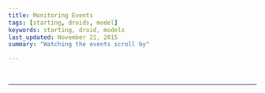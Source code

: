 ```yaml
---
title: Monitoring Events
tags: [starting, droids, model]
keywords: starting, droid, models 
last_updated: November 21, 2015
summary: "Watching the events scroll by"

---
```



<script> 
$(document).ready(function(){

});

</script>
 

<script> 
$(document).ready(function(){

	
		jQuery.ajax({
		    url: "https://api.coindroids.com/event?order=block_height.desc,action_type.desc",
		    headers:  {
			"Range": "0-15"
		    },
		    type: "GET",
		    processData: false,
		       contentType: 'application/json',
			})
		.done(function(data, textStatus, jqXHR) {
			
			
			current_block = '';
			for (index = data.length - 1; index >= 0; --index) { 
				if (current_block != data[index].block_hash) {
	
					$("#event_log").prepend("<div id='"+data[index].block_hash+"'><div class='row'><div class='col-lg-1' ><b><a href='https://www.blocktrail.com/tBTC/block/"+data[index].block_hash+"'>"+data[index].block_height+"</a></b></div><div class='col-lg-7 text-right'></div></div></div>")
					current_block = data[index].block_hash;
				}
 
				// [Amount] [TXID, index]
				// [Droid 1] has attacked [Droid 2], performing [Net Damage]. [Droid 2] was destroyed in the attack.
				// [Droid 1] has attacked [Droid 2], but the attack was evaded.
				// [Droid X] Leveled up to [new level]
				
			
				
				oc =  processOutcomes(data[index].outcomes);
				
				if (data[index].action_type == 'Attack') {
						
						if (oc[data[index].target_id]['Droid destroyed'] == true) {
							var destroyed_text = data[index].target_name + ' was destroyed in the attack.';
						} else {
							var destroyed_text = '';
						}
				
						$("#"+data[index].block_hash).append("<div class='row'><div class='col-md-9 text-left'>"+ data[index].droid_name + " ("+ data[index].player_username+") has attacked "+ data[index].target_name + " performing "+oc[data[index].target_id]['Net damage taken']+" of damage. "+destroyed_text+"</div></div>");
				} 
				
				
				if (data[index].action_type == 'Item Purchase') {
				
						$("#"+data[index].block_hash).append("<div class='row'><div class='col-md-9 text-left'>"+ data[index].droid_name + " ("+ data[index].player_username+") has bought item: " +data[index].target_id+ "</div></div>");
				} 				
				
				if (data[index].action_type == 'Registration') {
						
				
						$("#"+data[index].block_hash).append("<div class='row'><div class='col-md-9 text-left'>"+ data[index].droid_name + " ("+ data[index].player_username+") has joined the fight!</div></div>");
				} 
				
					$("#"+data[index].block_hash).append("<div class='row'><div class='col-md-1'>"+ data[index].value/100 + "&nbsp;bits</div><div class='col-md-8'><a href='https://www.blocktrail.com/tBTC/tx/" + data[index].txid +"'>" + data[index].txid +" ("+data[index].tx_vout+ ")</i></a></div></div>");
				
				$("#"+data[index].block_hash).append("<div id='tx_po_" + data[index].txid + data[index].tx_vout+"' class='container'></div><div id='tx_po_" + data[index].txid +"' class='container'></div>");
				
								$("#"+data[index].block_hash).append("<div id='tx_oc_" + data[index].txid + data[index].tx_vout+"' class='container'></div><div id='tx_po_" + data[index].txid +"' class='container'></div>");

			if (data[index].outcomes != null) {
				for (outcome_index = data[index].outcomes.length - 1; outcome_index >= 0; --outcome_index) {
					$("#tx_oc_"+data[index].txid + data[index].tx_vout).append("<div class='row'><div class='col-md-1'></div><div class='col-md-3 '>"+ data[index].outcomes[outcome_index].outcome_type+ " </div><div class='col-md-1 '>Droid&nbsp;ID:"+ data[index].outcomes[outcome_index].droid_id+ "  </div><div class='col-md-1 '>"+ data[index].outcomes[outcome_index].value_to+ "</div></div>");

				}
			}

				if (data[index].payouts != null){
					for (payout_index = data[index].payouts.length - 1; payout_index >= 0; --payout_index) {
						$("#tx_po_"+data[index].txid + data[index].tx_vout).append("<b>Payout</b> (ID "+ data[index].payouts[payout_index].payout_id+ ")<div class='row'><div class='col-md-4 '>"+ data[index].payouts[payout_index].address+ " </div><div class='col-md-2 '>Player ID:"+ data[index].payouts[payout_index].player_id+ "  </div><div class='col-md-1 text-left'>Amount:"+ (data[index].payouts[payout_index].amount/100)+ "bits</div></div>");
						}
				}
			

$("#"+data[index].block_hash).append("<div>&nbsp;<br \></div>");
			}		 	


		    console.log("HTTP Request Succeeded: " + jqXHR.status);
		    console.log(data);
		})
		.fail(function(jqXHR, textStatus, errorThrown) {
		    console.log("HTTP Request Failed");
		})
		.always(function() {
		       $("#submit-lookup").show();
			   $("#submit-lookup-hidden").hide();
		});
		
});

function processOutcomes (outcomes) {
	var oc = {};
	var tmp = {};
	if (outcomes != null) {
		for (outcome_index = outcomes.length - 1; outcome_index >= 0; --outcome_index) {
			if (oc[outcomes[outcome_index].droid_id] != null) {
				tmp = oc[outcomes[outcome_index].droid_id];
			}
			if (outcomes[outcome_index].value_to != null) {
				tmp[outcomes[outcome_index].outcome_type] = outcomes[outcome_index].value_to;
				oc[outcomes[outcome_index].droid_id] = tmp;  
			} else {
				tmp[outcomes[outcome_index].outcome_type] = true;
				oc[outcomes[outcome_index].droid_id] = tmp;
			}
		}
	}
	return oc;
}
		

</script>


<div class="container" id='event_log'>

</div>

<br />
<hr />
